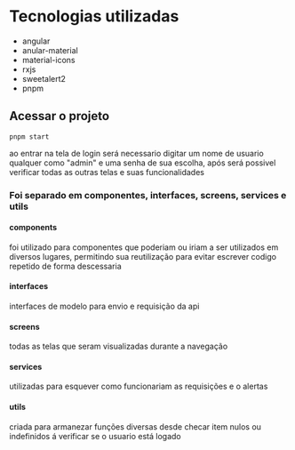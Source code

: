 # Tecnologias utilizadas

* angular
* anular-material
* material-icons
* rxjs
* sweetalert2
* pnpm

## Acessar o projeto

    pnpm start

ao entrar na tela de login será necessario digitar um nome de usuario qualquer como "admin" e uma senha de sua escolha, após será possivel verificar todas as outras telas e suas funcionalidades

### Foi separado em componentes, interfaces, screens, services e utils

#### components

foi utilizado para componentes que poderiam ou iriam a ser utilizados em diversos lugares, permitindo sua reutilização para evitar escrever codigo repetido de forma descessaria

#### interfaces

interfaces de modelo para envio e requisição da api

#### screens

todas as telas que seram visualizadas durante a navegação

#### services

utilizadas para esquever como funcionariam as requisições e o alertas

#### utils

criada para armanezar funções diversas desde checar item nulos ou indefinidos á verificar se o usuario está logado
